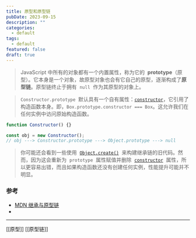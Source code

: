 ```yaml
---
title: 原型和原型链
pubDate: 2023-09-15
description: ""
categories:
  - default
tags:
  - default
featured: false
draft: true
---
```


> JavaScript 中所有的对象都有一个内置属性，称为它的  **prototype**（原型）。它本身是一个对象，故原型对象也会有它自己的原型，逐渐构成了**原型链**。原型链终止于拥有  `null`  作为其原型的对象上。

> `Constructor.prototype`  默认具有一个自有属性：[`constructor`](https://developer.mozilla.org/zh-CN/docs/Web/JavaScript/Reference/Global_Objects/Object/constructor)，它引用了构造函数本身。即，`Box.prototype.constructor === Box`。这允许我们在任何实例中访问原始构造函数。

```js
function Constructor() {}

const obj = new Constructor();
// obj ---> Constructor.prototype ---> Object.prototype ---> null
```

> 你可能还会看到一些使用  [`Object.create()`](https://developer.mozilla.org/zh-CN/docs/Web/JavaScript/Reference/Global_Objects/Object/create)  来构建继承链的旧代码。然而，因为这会重新为  `prototype`  属性赋值并删除  [`constructor`](https://developer.mozilla.org/zh-CN/docs/Web/JavaScript/Reference/Global_Objects/Object/constructor)  属性，所以更容易出错，而且如果构造函数还没有创建任何实例，性能提升可能并不明显。

### 参考

- [MDN 继承与原型链](https://developer.mozilla.org/zh-CN/docs/Web/JavaScript/Inheritance_and_the_prototype_chain)
-

---

[[原型]]
[[原型链]]
